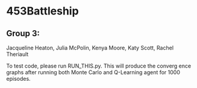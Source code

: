 # 453Battleship
## Group 3:
Jacqueline Heaton, Julia McPolin, Kenya Moore, Katy Scott, Rachel Theriault

To test code, please run RUN_THIS.py. This will produce the converg ence graphs after running both Monte Carlo and Q-Learning agent for 1000 episodes.
